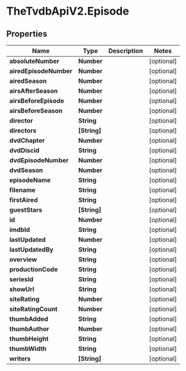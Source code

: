 # TheTvdbApiV2.Episode

## Properties
Name | Type | Description | Notes
------------ | ------------- | ------------- | -------------
**absoluteNumber** | **Number** |  | [optional] 
**airedEpisodeNumber** | **Number** |  | [optional] 
**airedSeason** | **Number** |  | [optional] 
**airsAfterSeason** | **Number** |  | [optional] 
**airsBeforeEpisode** | **Number** |  | [optional] 
**airsBeforeSeason** | **Number** |  | [optional] 
**director** | **String** |  | [optional] 
**directors** | **[String]** |  | [optional] 
**dvdChapter** | **Number** |  | [optional] 
**dvdDiscid** | **String** |  | [optional] 
**dvdEpisodeNumber** | **Number** |  | [optional] 
**dvdSeason** | **Number** |  | [optional] 
**episodeName** | **String** |  | [optional] 
**filename** | **String** |  | [optional] 
**firstAired** | **String** |  | [optional] 
**guestStars** | **[String]** |  | [optional] 
**id** | **Number** |  | [optional] 
**imdbId** | **String** |  | [optional] 
**lastUpdated** | **Number** |  | [optional] 
**lastUpdatedBy** | **String** |  | [optional] 
**overview** | **String** |  | [optional] 
**productionCode** | **String** |  | [optional] 
**seriesId** | **String** |  | [optional] 
**showUrl** | **String** |  | [optional] 
**siteRating** | **Number** |  | [optional] 
**siteRatingCount** | **Number** |  | [optional] 
**thumbAdded** | **String** |  | [optional] 
**thumbAuthor** | **Number** |  | [optional] 
**thumbHeight** | **String** |  | [optional] 
**thumbWidth** | **String** |  | [optional] 
**writers** | **[String]** |  | [optional] 


